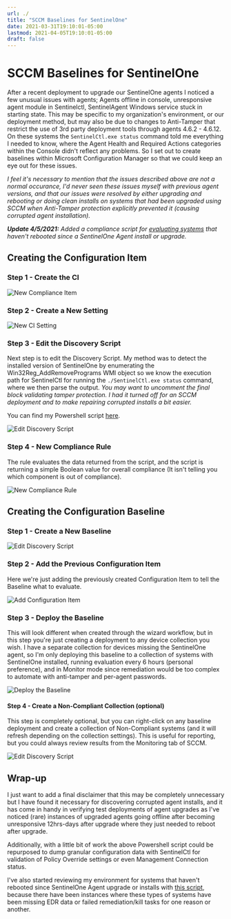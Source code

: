 ```yaml
---
url: ./
title: "SCCM Baselines for SentinelOne"
date: 2021-03-31T19:10:01-05:00
lastmod: 2021-04-05T19:10:01-05:00
draft: false
---
```


# SCCM Baselines for SentinelOne

After a recent deployment to upgrade our SentinelOne agents I noticed a few unusual issues with agents; Agents offline in console, unresponsive agent module in Sentinelctl, SentinelAgent Windows service stuck in starting state. This may be specific to my organization's environment, or our deployment method, but may also be due to changes to Anti-Tamper that restrict the use of 3rd party deployment tools through agents 4.6.2 - 4.6.12. On these systems the `SentinelCtl.exe status` command told me everything I needed to know, where the Agent Health and Required Actions categories within the Console didn't reflect any problems. So I set out to create baselines within Microsoft Configuration Manager so that we could keep an eye out for these issues.

_I feel it's necessary to mention that the issues described above are not a normal occurance, I'd never seen these issues myself with previous agent versions, and that our issues were resolved by either upgrading and rebooting or doing clean installs on systems that had been upgraded using SCCM when Anti-Tamper protection explicitly prevented it (causing corrupted agent installation)._

_**Update 4/5/2021:** Added a compliance script for [evaluating systems](https://gist.github.com/keyboardcrunch/5da6b14a299c7c78c0699613fe7e27bb) that haven't rebooted since a SentinelOne Agent install or upgrade._


## Creating the Configuration Item
### Step 1 - Create the CI
![New Compliance Item](./CI_1_New_CI.png)

### Step 2 - Create a New Setting
![New CI Setting](./CI_2_New_Setting.png)

### Step 3 - Edit the Discovery Script
Next step is to edit the Discovery Script. My method was to detect the installed version of SentinelOne by enumerating the Win32Reg_AddRemovePrograms WMI object so we know the execution path for SentinelCtl for running the `./SentinelCtl.exe status` command, where we then parse the output. _You may want to uncomment the final block validating tamper protection. I had it turned off for an SCCM deployment and to make repairing corrupted installs a bit easier._

You can find my Powershell script [here](https://gist.github.com/keyboardcrunch/6c2451815eb48c42bc3efbc01a809a9d).

![Edit Discovery Script](./CI_3_Settings_Edit_Discovery_Script.png)

### Step 4 - New Compliance Rule
The rule evaluates the data returned from the script, and the script is returning a simple Boolean value for overall compliance (It isn't telling you which component is out of compliance).

![New Compliance Rule](./CI_4_Settings_New_Compliance_Rule.png)



## Creating the Configuration Baseline 

### Step 1 - Create a New Baseline
![Edit Discovery Script](./BL_1_New_Baseline.png)

### Step 2 - Add the Previous Configuration Item
Here we're just adding the previously created Configuration Item to tell the Baseline what to evaluate.

![Add Configuration Item](./BL_2_Add_CI_For_Eval.png)

### Step 3 - Deploy the Baseline
This will look different when created through the wizard workflow, but in this step you're just creating a deployment to any device collection you wish. I have a separate collection for devices missing the SentinelOne agent, so I'm only deploying this baseline to a collection of systems with SentinelOne installed, running evaluation every 6 hours (personal preference), and in Monitor mode since remediation would be too complex to automate with anti-tamper and per-agent passwords.

![Deploy the Baseline](./BL_3_Deploy_Settings.png)

#### Step 4 - Create a Non-Compliant Collection (optional)
This step is completely optional, but you can right-click on any baseline deployment and create a collection of Non-Compliant systems (and it will refresh depending on the collection settings). This is useful for reporting, but you could always review results from the Monitoring tab of SCCM.

![Edit Discovery Script](./BL_4_Create_Collection_From_NonCompliant.png)


## Wrap-up
I just want to add a final disclaimer that this may be completely unnecessary but I have found it necessary for discovering corrupted agent installs, and it has come in handy in verifying test deployments of agent upgrades as I've noticed (rare) instances of upgraded agents going offline after becoming unresponsive 12hrs-days after upgrade where they just needed to reboot after upgrade.

Additionally, with a little bit of work the above Powershell script could be repurposed to dump granular configuration data with SentinelCtl for validation of Policy Override settings or even Management Connection status. 

I've also started reviewing my environment for systems that haven't rebooted since SentinelOne Agent upgrade or installs with [this script](https://gist.github.com/keyboardcrunch/5da6b14a299c7c78c0699613fe7e27bb), because there have been instances where these types of systems have been missing EDR data or failed remediation/kill tasks for one reason or another.